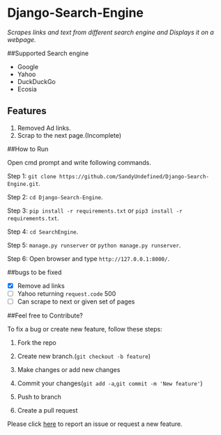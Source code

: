 # Django-Search-Engine
_Scrapes links and text from different search engine and Displays it on a webpage._

##Supported Search engine
- Google
- Yahoo
- DuckDuckGo
- Ecosia

## Features
1. Removed Ad links.
2. Scrap to the next page.(Incomplete)

##How to Run

Open cmd prompt and write following commands.

Step 1: `git clone https://github.com/SandyUndefined/Django-Search-Engine.git`.

Step 2: `cd Django-Search-Engine`.

Step 3: `pip install -r requirements.txt` or `pip3 install -r requirements.txt`.

Step 4: `cd SearchEngine`.

Step 5: `manage.py runserver` or `python manage.py runserver`.

Step 6:  Open browser and type `http://127.0.0.1:8000/`.

##bugs to be fixed
- [x] Remove ad links
- [ ] Yahoo returning `request.code` 500 
- [ ] Can scrape to next or given set of pages

##Feel free to Contribute?

To fix a bug or create new feature, follow these steps:

1. Fork the repo

2. Create new branch.(`git checkout -b feature`)

3. Make changes or add new changes

4. Commit your changes(`git add -a`,`git commit -m 'New feature'`)

5. Push to branch

6. Create a pull request

Please click [here](https://github.com/SandyUndefined/Django-Search-Engine/issues/new) to report an issue or request a new feature.